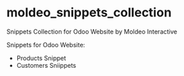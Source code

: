 # moldeo_snippets_collection
Snippets Collection for Odoo Website by Moldeo Interactive

Snippets for Odoo Website:
* Products Snippet
* Customers Sniippets
